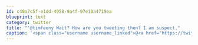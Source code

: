 ```yaml
---
id: c40a7c5f-e1dd-4958-9a4f-97e10a4719ea
blueprint: text
category: twitter
title: "'@timfeeny Wait? How are you tweeting then? I am suspect."
caption: '<span class="username username_linked">@<a href="https://twitter.com/timfeeny" title="Tim Feeny">timfeeny</a></span> Wait? How are you tweeting then? I am suspect.'
---
```

